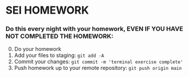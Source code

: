# SEI HOMEWORK

### Do this every night with your homework, EVEN IF YOU HAVE NOT COMPLETED THE HOMEWORK:
0. Do your homework
1. Add your files to staging: `git add -A`
2. Commit your changes: `git commit -m 'terminal exercise complete'`
3. Push homework up to your remote repository: `git push origin main`
